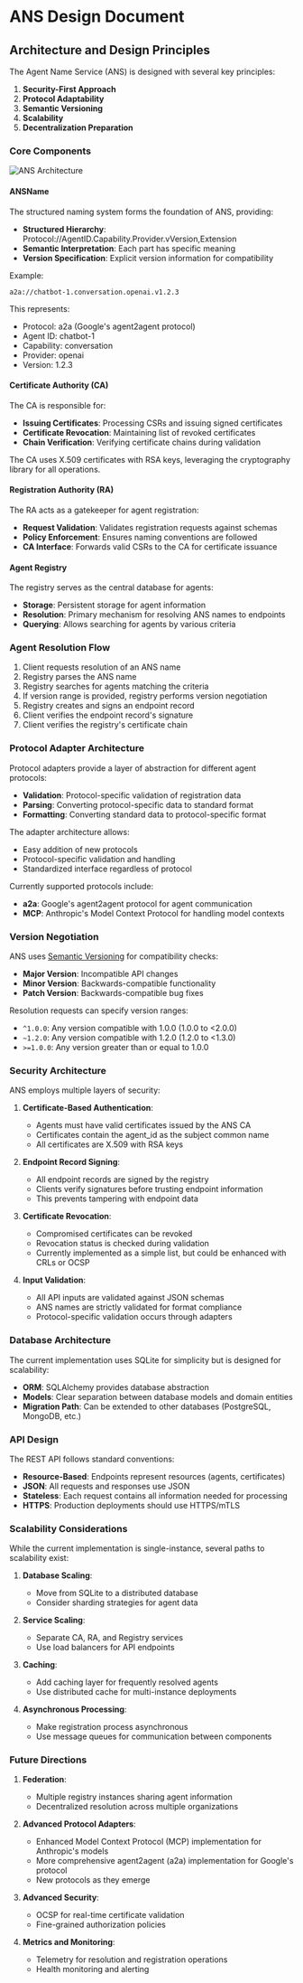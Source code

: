 # ANS Design Document

## Architecture and Design Principles

The Agent Name Service (ANS) is designed with several key principles:

1. **Security-First Approach**
2. **Protocol Adaptability**
3. **Semantic Versioning**
4. **Scalability**
5. **Decentralization Preparation**

### Core Components

![ANS Architecture](architecture.png)

#### ANSName

The structured naming system forms the foundation of ANS, providing:

- **Structured Hierarchy**: Protocol://AgentID.Capability.Provider.vVersion,Extension
- **Semantic Interpretation**: Each part has specific meaning
- **Version Specification**: Explicit version information for compatibility

Example:
```
a2a://chatbot-1.conversation.openai.v1.2.3
```

This represents:
- Protocol: a2a (Google's agent2agent protocol)
- Agent ID: chatbot-1
- Capability: conversation
- Provider: openai
- Version: 1.2.3

#### Certificate Authority (CA)

The CA is responsible for:

- **Issuing Certificates**: Processing CSRs and issuing signed certificates
- **Certificate Revocation**: Maintaining list of revoked certificates
- **Chain Verification**: Verifying certificate chains during validation

The CA uses X.509 certificates with RSA keys, leveraging the cryptography library for all operations.

#### Registration Authority (RA)

The RA acts as a gatekeeper for agent registration:

- **Request Validation**: Validates registration requests against schemas
- **Policy Enforcement**: Ensures naming conventions are followed
- **CA Interface**: Forwards valid CSRs to the CA for certificate issuance

#### Agent Registry

The registry serves as the central database for agents:

- **Storage**: Persistent storage for agent information
- **Resolution**: Primary mechanism for resolving ANS names to endpoints
- **Querying**: Allows searching for agents by various criteria

### Agent Resolution Flow

1. Client requests resolution of an ANS name
2. Registry parses the ANS name
3. Registry searches for agents matching the criteria
4. If version range is provided, registry performs version negotiation
5. Registry creates and signs an endpoint record
6. Client verifies the endpoint record's signature
7. Client verifies the registry's certificate chain

### Protocol Adapter Architecture

Protocol adapters provide a layer of abstraction for different agent protocols:

- **Validation**: Protocol-specific validation of registration data
- **Parsing**: Converting protocol-specific data to standard format
- **Formatting**: Converting standard data to protocol-specific format

The adapter architecture allows:
- Easy addition of new protocols
- Protocol-specific validation and handling
- Standardized interface regardless of protocol

Currently supported protocols include:
- **a2a**: Google's agent2agent protocol for agent communication
- **MCP**: Anthropic's Model Context Protocol for handling model contexts

### Version Negotiation

ANS uses [Semantic Versioning](https://semver.org/) for compatibility checks:

- **Major Version**: Incompatible API changes
- **Minor Version**: Backwards-compatible functionality
- **Patch Version**: Backwards-compatible bug fixes

Resolution requests can specify version ranges:
- `^1.0.0`: Any version compatible with 1.0.0 (1.0.0 to <2.0.0)
- `~1.2.0`: Any version compatible with 1.2.0 (1.2.0 to <1.3.0)
- `>=1.0.0`: Any version greater than or equal to 1.0.0

### Security Architecture

ANS employs multiple layers of security:

1. **Certificate-Based Authentication**:
   - Agents must have valid certificates issued by the ANS CA
   - Certificates contain the agent_id as the subject common name
   - All certificates are X.509 with RSA keys

2. **Endpoint Record Signing**:
   - All endpoint records are signed by the registry
   - Clients verify signatures before trusting endpoint information
   - This prevents tampering with endpoint data

3. **Certificate Revocation**:
   - Compromised certificates can be revoked
   - Revocation status is checked during validation
   - Currently implemented as a simple list, but could be enhanced with CRLs or OCSP

4. **Input Validation**:
   - All API inputs are validated against JSON schemas
   - ANS names are strictly validated for format compliance
   - Protocol-specific validation occurs through adapters

### Database Architecture

The current implementation uses SQLite for simplicity but is designed for scalability:

- **ORM**: SQLAlchemy provides database abstraction
- **Models**: Clear separation between database models and domain entities
- **Migration Path**: Can be extended to other databases (PostgreSQL, MongoDB, etc.)

### API Design

The REST API follows standard conventions:

- **Resource-Based**: Endpoints represent resources (agents, certificates)
- **JSON**: All requests and responses use JSON
- **Stateless**: Each request contains all information needed for processing
- **HTTPS**: Production deployments should use HTTPS/mTLS

### Scalability Considerations

While the current implementation is single-instance, several paths to scalability exist:

1. **Database Scaling**:
   - Move from SQLite to a distributed database
   - Consider sharding strategies for agent data

2. **Service Scaling**:
   - Separate CA, RA, and Registry services
   - Use load balancers for API endpoints

3. **Caching**:
   - Add caching layer for frequently resolved agents
   - Use distributed cache for multi-instance deployments

4. **Asynchronous Processing**:
   - Make registration process asynchronous
   - Use message queues for communication between components

### Future Directions

1. **Federation**:
   - Multiple registry instances sharing agent information
   - Decentralized resolution across multiple organizations

2. **Advanced Protocol Adapters**:
   - Enhanced Model Context Protocol (MCP) implementation for Anthropic's models
   - More comprehensive agent2agent (a2a) implementation for Google's protocol
   - New protocols as they emerge

3. **Advanced Security**:
   - OCSP for real-time certificate validation
   - Fine-grained authorization policies

4. **Metrics and Monitoring**:
   - Telemetry for resolution and registration operations
   - Health monitoring and alerting 